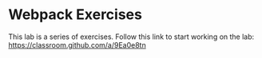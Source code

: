 # Webpack Exercises

This lab is a series of exercises. Follow this link to start working on the lab: https://classroom.github.com/a/9Ea0e8tn
